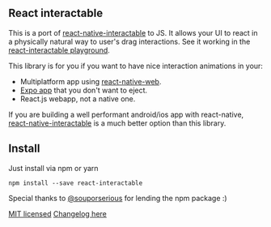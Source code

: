 React interactable
-------------------

This is a port of [react-native-interactable](https://github.com/wix/react-native-interactable) to JS. It allows your UI to react in a physically natural way to user's drag interactions. See it working in the [react-interactable playground](https://react-interactable.netlify.com/).

This library is for you if you want to have nice interaction animations in your:
* Multiplatform app using [react-native-web](https://github.com/necolas/react-native-web).
* [Expo app](https://expo.io/) that you don't want to eject.
* React.js webapp, not a native one.

If you are building a well performant android/ios app with react-native, [react-native-interactable](https://github.com/wix/react-native-interactable) is a much better option than this library.

## Install
Just install via npm or yarn
```
npm install --save react-interactable
```
Special thanks to [@souporserious](https://github.com/souporserious) for lending the npm package :)


[MIT licensed](LICENSE)
[Changelog here](changelog.md)